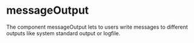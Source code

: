 messageOutput
=============

The component messageOutput lets to users write messages to different outputs like system standard output or logfile.
